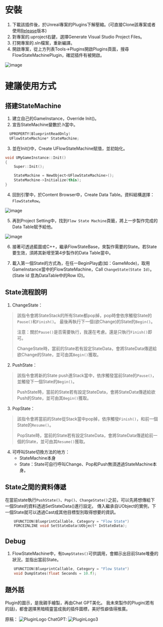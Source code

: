 # 安裝

1. 下載該插件後，於Unreal專案的Plugins下解壓縮。(可直接Clone該專案或者使用[Release](https://github.com/JellyfishZero/FlowStateMachinePlugin/releases)版本)
1. 對專案的.uproject右鍵，選擇Generate Visual Studio Project Files。
1. 打開專案的.sln檔案，重新編譯。
1. 開啟專案，從上方列表Tools->Plugins開啟Plugins頁面，搜尋FlowStateMachinePlugin，確認插件有被開啟。

![image](https://github.com/user-attachments/assets/cd68ce59-0455-4c7c-a422-30c9675e5d36)

# 建議使用方式
## 搭建StateMachine
1. 建立自己的GameInstance，Override Init()。
2. 宣告StateMachine變數於.h當中。
```cpp
  UPROPERTY(BlueprintReadOnly)
  UFlowStateMachine* StateMachine;
```
3. 並在Init()中，Create UFlowStateMachine賦值，並初始化。
```cpp
void UMyGameInstance::Init()
{
	Super::Init();

	StateMachine = NewObject<UFlowStateMachine>();
	StateMachine->Initialize(this);
}
```
4. 回到引擎中，於Content Browser中，Create Data Table。資料結構選擇：`FlowStateRow`。

![image](https://github.com/user-attachments/assets/3129393b-35e7-4111-908b-0b078b3105be)

5. 再到Project Setting中，找到`Flow State Machine`頁籤，將上一步製作完成的Data Table賦予給他。

![image](https://github.com/user-attachments/assets/ad890ca1-049f-431d-b106-274f54a9338e)

6. 接著可透過藍圖或C++，繼承FlowStateBase，來製作需要的State。若State要生效，須將其新增至第4步製作的Data Table當中。

7. 載入第一個State的方式為，在任一BeginPlay處(如：GameMode)，取用GameInstance當中的FlowStateMachine，Call `ChangeState(State Id)`。(State Id 意為DataTable中的Row ID)。

## State流程說明

1. ChangeState：
>  該指令會將StateStack的所有State都pop掉，pop時會依序觸發State的`Pause()`和`Finish()`。
>  最後再執行下一個(欲Change)的State的`Begin()`。
>
>  注意：關於`Pause()`是否需要執行，我還在考慮。還是只執行`Finish()`即可。
>
>  ChangeState時，當前的State若有設定StateData，會將StateData傳遞給欲Change的State，並可由其`Begin()`獲取。

2. PushState：
> 該指令會將新的State push進Stack當中，依序觸發當前State的`Pause()`，並觸發下一個State的`Begin()`。
>
>  PushState時，當前的State若有設定StateData，會將StateData傳遞給欲Push的State，並可由其`Begin()`獲取。

3. PopState：
> 該指令會將當前的State從Stack當中pop掉，依序觸發`Finish()`，和前一個State的`Resume()`。
>
> PopState時，當前的State若有設定StateData，會將StateData傳遞給前一個的State，並可由其`Resume()`獲取。

4. 可呼叫State切換方法的地方：
	* StateMachine本身
	* State：State可自行呼叫Change、Pop和Push無須透過StateMachine本身。

## State之間的資料傳遞

在當前state執行`PushState()`、`Pop()`、`ChangeState()`之前，可以先將想傳給下一個State的資料透過SetStateData()進行設定。
傳入繼承自UObject的實例，下一個State就可以透過Cast成其他目標型別取得想要的資訊。
```cpp
	UFUNCTION(BlueprintCallable, Category = "Flow State")
	FORCEINLINE void SetStateData(UObject* InStateData);
```

## Debug

1. FlowStateMachine中，有`DumpStates()`可供調用，會顯示出目前State堆疊的狀況，並指出當前State。
```cpp
	UFUNCTION(BlueprintCallable, Category = "Flow State")
	void DumpStates(float Seconds = 10.f);
```

## 題外話

Plugin的圖示，是我親手繪製，再由Chat GPT美化。
我未來製作的Plugin(若有的話)，都會選擇黑暗精靈當成我的插件圖標，美好性癖值得推廣。

原稿：
![PluginLogo](https://github.com/user-attachments/assets/591fb5f7-74a6-402a-a6f9-6b7fef579964)
ChatGPT:
![PluginLogo3](https://github.com/user-attachments/assets/7ec04412-b3d2-40a9-94ed-4ad6085f4ad6)
